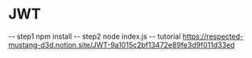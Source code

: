 # JWT
-- step1
npm install
-- step2
node index.js
-- tutorial
https://respected-mustang-d3d.notion.site/JWT-9a1015c2bf13472e89fe3d9f011d33ed

